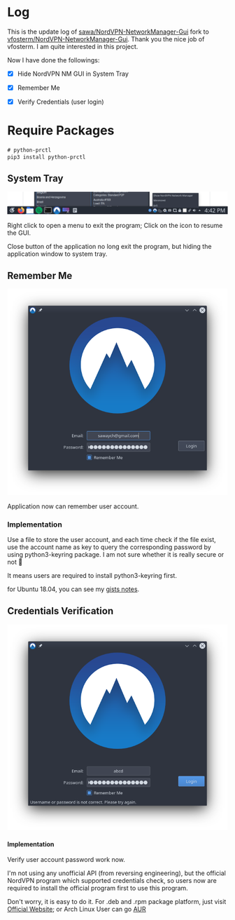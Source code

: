 # Log

This is the update log of [sawa/NordVPN-NetworkManager-Gui](https://github.com/sawaYch/NordVPN-NetworkManager-Gui) fork to [vfosterm/NordVPN-NetworkManager-Gui](https://github.com/vfosterm/NordVPN-NetworkManager-Gui). Thank you the nice job of vfosterm. I am quite interested in this project. 

Now I have done the followings:

- [x] Hide NordVPN NM GUI in System Tray
- [x] Remember  Me
- [x] Verify Credentials (user login)



# Require Packages

```shell
# python-prctl
pip3 install python-prctl
```




## System Tray

![](./screenshots/system_tray.png)

Right click to open a menu to exit the program; Click on the icon to resume the GUI.

Close button of the application no long exit the program, but hiding the application window to system tray.



## Remember Me

![](./screenshots/remember_me.png)

Application now can remember user account. 

### Implementation

Use a file to store the user account, and each time check if the file exist, use the account name as key to query the corresponding password by using python3-keyring  package. I am not sure whether it is really secure or not 🤔

It means users are required to install python3-keyring first.

for Ubuntu 18.04, you can see my [gists notes]( https://gist.github.com/sawaYch/dbc64c93e7d1b10e1da5f1c5d3c6e505#file-python3-keyring-md).



##  Credentials Verification

![verify](./screenshots/verify.png)

#### Implementation

Verify user account password work now. 

I'm not using any unofficial API (from reversing engineering), but the official NordVPN program which supported credentials check, so users now are required to install the official program first to use this program. 

Don't worry, it is easy to do it. For .deb and .rpm package platform, just visit [Official Website]( https://nordvpn.com/download/linux?_ga=2.229864092.1233432247.1577451763-1880674534.1576582712); or Arch Linux User can go [AUR](https://aur.archlinux.org/packages/nordvpn-bin/)

